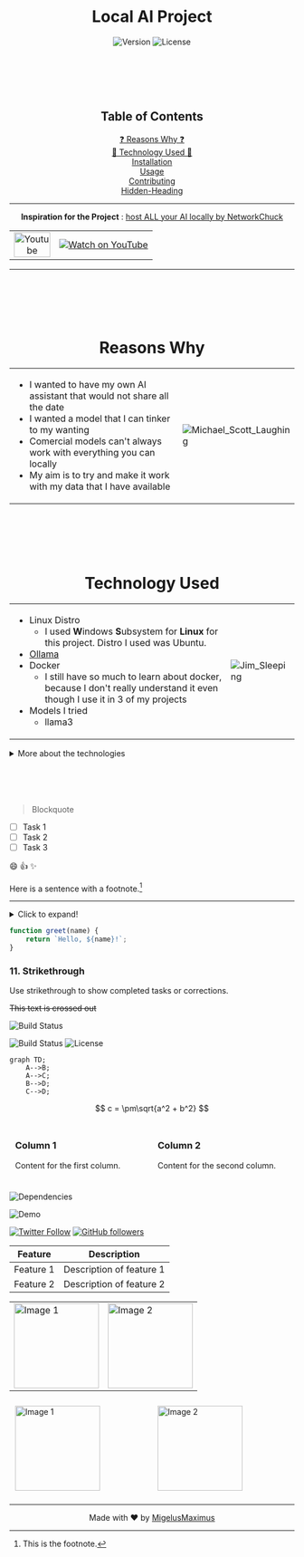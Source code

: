 <h1 align="center">Local AI Project</h1>

<p align="center">
  <img src="https://img.shields.io/badge/version-1.0-blue.svg" alt="Version">
  <img src="https://img.shields.io/badge/license-none-green.svg" alt="License">
</p>

<br>
<br>
<br>
<br>

<div align="center">
  
## Table of Contents

<a href="#reasons-why">❓ Reasons Why ❓</a><br>
<a href="#technology-used">🤖 Technology Used 🤖</a><br>
<a href="#installation">Installation</a><br>
<a href="#usage">Usage</a><br>
<a href="#contributing">Contributing</a><br>
<a href="#hidden-heading">Hidden-Heading</a><br>

</div>

---

<div align="center">
  
**Inspiration for the Project** : [host ALL your AI locally by NetworkChuck](https://www.youtube.com/watch?v=Wjrdr0NU4Sk&t=649s)

<table>
  <tr>
    <td style="text-align: center; vertical-align: middle;">
      <a href="https://www.youtube.com/">
        <img src="https://upload.wikimedia.org/wikipedia/commons/e/ef/Youtube_logo.png" width="64" height="44" alt="Youtube Logo">
      </a>
    </td>
    <td style="text-align: center;">
      <a href="https://www.youtube.com/watch?v=WxYC9-hBM_g">
        <img src="https://i.ytimg.com/an_webp/Wjrdr0NU4Sk/mqdefault_6s.webp?du=3000&sqp=CLSWrLIG&rs=AOn4CLAVk4K88fQI1SxxYun-xrT-V7IsDQ" alt="Watch on YouTube" style="max-height: 150px;">
      </a>
    </td>
  </tr>
</table>
  
</div>

---

<br>
<br>
<br>
<br>

<div align="center">
   
  # Reasons Why
</div>
<table>
<tr>
<td>
  
- I wanted to have my own AI assistant that would not share all the date
- I wanted a model that I can tinker to my wanting
- Comercial models can't always work with everything you can locally
- My aim is to try and make it work with my data that I have available
    
</td>
<td>
  

![Michael_Scott_Laughing](https://media.giphy.com/media/v1.Y2lkPTc5MGI3NjExbmRoczM5eWJrazdnNjU5dWdwdzh1bDc5eGVzMTE3ZTVvazdjd3Q5dSZlcD12MV9pbnRlcm5hbF9naWZfYnlfaWQmY3Q9Zw/MW05AHUP7JXgc/giphy.gif)
    
</td>
</tr>
</table>


<br>
<br>
<br>
<br>


<div align="center">

  # Technology Used

</div>
<table>
<tr>
<td>
  
- Linux Distro
  - I used **W**indows **S**ubsystem for **Linux** for this project. Distro I used was Ubuntu.
- [Ollama](https://ollama.com/)
- Docker
  - I still have so much to learn about docker, because I don't really understand it even though I use it in 3 of my projects
- Models I tried
  - llama3 
</td>
<td>
  
![Jim_Sleeping](https://media.giphy.com/media/v1.Y2lkPTc5MGI3NjExODE3YXV6Y2d1Nm41ZTlseGN5OW5mbjhmbXl1ZHh4ZjQ3ZDZqeXhmayZlcD12MV9pbnRlcm5hbF9naWZfYnlfaWQmY3Q9Zw/dV8K4Rwzeuvn3JyJO9/giphy.gif)
</td>
</tr>
</table>

<details>
  <summary>More about the technologies</summary>
</details>

<br>
<br>
<br>
<br>

>Blockquote
- [ ] Task 1
- [ ] Task 2
- [ ] Task 3

:smile: :+1: :sparkles:

Here is a sentence with a footnote.[^1]

---
<details>
  <summary>Click to expand!</summary>
  
  ## Hidden Heading
  
  Here is some hidden content.
</details>



```javascript
function greet(name) {
    return `Hello, ${name}!`;
}

```
### 11. Strikethrough
Use strikethrough to show completed tasks or corrections.

~~This text is crossed out~~



![Build Status](https://img.shields.io/badge/build-passing-brightgreen)

![Build Status](https://img.shields.io/badge/build-passing-brightgreen)
![License](https://img.shields.io/badge/license-MIT-blue.svg)

```mermaid
graph TD;
    A-->B;
    A-->C;
    B-->D;
    C-->D;
```

$$
c = \pm\sqrt{a^2 + b^2}
$$

<div style="display: flex; justify-content: space-between;">
  <div style="flex: 1; padding: 10px;">
    <h3>Column 1</h3>
    <p>Content for the first column.</p>
  </div>
  <div style="flex: 1; padding: 10px;">
    <h3>Column 2</h3>
    <p>Content for the second column.</p>
  </div>
</div>

![Dependencies](https://img.shields.io/librariesio/github/username/repo)

![Demo](https://media.giphy.com/media/3o7qE1YN7aBOFPRw8E/giphy.gif)



[![Twitter Follow](https://img.shields.io/twitter/follow/yourusername?style=social)](https://twitter.com/yourusername)
[![GitHub followers](https://img.shields.io/github/followers/yourusername?style=social)](https://github.com/MigelusMaximus)


<table>
  <thead>
    <tr>
      <th>Feature</th>
      <th>Description</th>
    </tr>
  </thead>
  <tbody>
    <tr>
      <td>Feature 1</td>
      <td>Description of feature 1</td>
    </tr>
    <tr>
      <td>Feature 2</td>
      <td>Description of feature 2</td>
    </tr>
  </tbody>
</table>


<table>
  <tr>
    <td>
      <img src="https://via.placeholder.com/150" alt="Image 1" width="150">
    </td>
    <td>
      <img src="https://via.placeholder.com/150" alt="Image 2" width="150">
    </td>
  </tr>
</table>


<div style="display: flex;">
  <div style="flex: 1; padding: 10px;">
    <img src="https://via.placeholder.com/150" alt="Image 1" width="150">
  </div>
  <div style="flex: 1; padding: 10px;">
    <img src="https://via.placeholder.com/150" alt="Image 2" width="150">
  </div>
</div>


[^1]: This is the footnote.

<hr>
<p align="center">
  Made with ❤️ by <a href="https://github.com/MigelusMaximus">MigelusMaximus</a>
</p>



